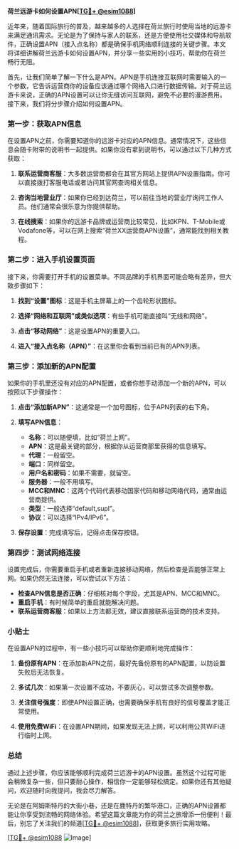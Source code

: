 **荷兰远游卡如何设置APN[[TG💪+ @esim1088](https://t.me/s/esim1088)]**

近年来，随着国际旅行的普及，越来越多的人选择在荷兰旅行时使用当地的远游卡来满足通讯需求。无论是为了保持与家人的联系，还是方便使用社交媒体和导航软件，正确设置APN（接入点名称）都是确保手机网络顺利连接的关键步骤。本文将详细讲解荷兰远游卡如何设置APN，并分享一些实用的小技巧，帮助你在荷兰畅行无阻。

首先，让我们简单了解一下什么是APN。APN是手机连接互联网时需要输入的一个参数，它告诉运营商你的设备应该通过哪个网络入口进行数据传输。对于荷兰远游卡来说，正确的APN设置可以让你无缝访问互联网，避免不必要的漫游费用。接下来，我们将分步骤介绍如何设置APN。

### 第一步：获取APN信息

在设置APN之前，你需要知道你的远游卡对应的APN信息。通常情况下，这些信息会随卡附带的说明书一起提供。如果你没有拿到说明书，可以通过以下几种方式获取：

1. **联系运营商客服**：大多数运营商都会在其官方网站上提供APN设置指南。你可以直接拨打客服电话或者访问其官网查询相关信息。
   
2. **咨询当地营业厅**：如果你已经到达荷兰，可以前往当地的营业厅询问工作人员。他们通常会很乐意为你提供帮助。

3. **在线搜索**：如果你的远游卡品牌或运营商比较常见，比如KPN、T-Mobile或Vodafone等，可以在网上搜索“荷兰XX运营商APN设置”，通常能找到相关教程。

### 第二步：进入手机设置页面

接下来，你需要打开手机的设置菜单。不同品牌的手机界面可能会略有差异，但大致步骤如下：

1. **找到“设置”图标**：这是手机主屏幕上的一个齿轮形状图标。
   
2. **选择“网络和互联网”或类似选项**：有些手机可能直接叫“无线和网络”。

3. **点击“移动网络”**：这是设置APN的重要入口。

4. **进入“接入点名称（APN）”**：在这里你会看到当前已有的APN列表。

### 第三步：添加新的APN配置

如果你的手机里还没有对应的APN配置，或者你想手动添加一个新的APN，可以按照以下步骤操作：

1. **点击“添加新APN”**：这通常是一个加号图标，位于APN列表的右下角。

2. **填写APN信息**：
   - **名称**：可以随便填，比如“荷兰上网”。
   - **APN**：这是最关键的部分，根据你从运营商那里获得的信息填写。
   - **代理**：一般留空。
   - **端口**：同样留空。
   - **用户名和密码**：如果不需要，就留空。
   - **服务器**：一般不用填写。
   - **MCC和MNC**：这两个代码代表移动国家代码和移动网络代码，通常由运营商提供。
   - **类型**：一般选择“default,supl”。
   - **协议**：可以选择“IPv4/IPv6”。

3. **保存设置**：完成填写后，记得点击保存按钮。

### 第四步：测试网络连接

设置完成后，你需要重启手机或者重新连接移动网络，然后检查是否能够正常上网。如果仍然无法连接，可以尝试以下方法：

- **检查APN信息是否正确**：仔细核对每个字段，尤其是APN、MCC和MNC。
- **重启手机**：有时候简单的重启就能解决问题。
- **联系运营商客服**：如果以上方法都无效，建议直接联系运营商的技术支持。

### 小贴士

在设置APN的过程中，有一些小技巧可以帮助你更顺利地完成操作：

1. **备份原有APN**：在添加新APN之前，最好先备份原有的APN配置，以防设置失败后无法恢复。
   
2. **多试几次**：如果第一次设置不成功，不要灰心，可以尝试多次调整参数。

3. **关注信号强度**：即使APN设置正确，也需要确保手机有良好的信号覆盖才能正常使用。

4. **使用免费WiFi**：在设置APN期间，如果发现无法上网，可以利用公共WiFi进行临时上网。

### 总结

通过上述步骤，你应该能够顺利完成荷兰远游卡的APN设置。虽然这个过程可能会稍微复杂一些，但只要耐心操作，相信你一定能够轻松搞定。如果你还有其他疑问，欢迎随时向我提问，我会尽力解答。

无论是在阿姆斯特丹的大街小巷，还是在鹿特丹的繁华港口，正确的APN设置都能让你享受到流畅的网络体验。希望这篇文章能为你的荷兰之旅增添一份便利！最后，别忘了关注我们的频道[[TG💪+ @esim1088](https://t.me/s/esim1088)]，获取更多旅行实用攻略。

[[TG💪+ @esim1088](https://t.me/s/esim1088) ![Image](https://i.postimg.cc/4NQfJmqS/Snipaste-2025-05-13-00-14-12.png)]